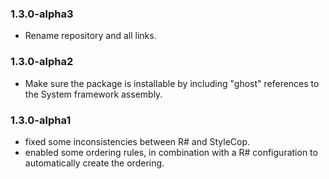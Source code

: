 ### 1.3.0-alpha3

 * Rename repository and all links.

### 1.3.0-alpha2

 * Make sure the package is installable by including "ghost" references to the System framework assembly.

### 1.3.0-alpha1

 * fixed some inconsistencies between R# and StyleCop.
 * enabled some ordering rules, in combination with a R# configuration to automatically create the ordering.
